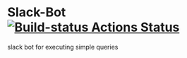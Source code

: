 # Slack-Bot [![Build-status Actions Status](https://github.com/ckvb/Slack-Bot/workflows/Build/badge.svg)](https://github.com/ckvb/Slack-Bot/actions)
slack bot for executing simple queries
